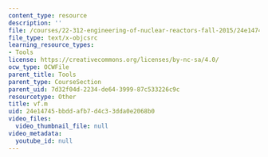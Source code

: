 ```yaml
---
content_type: resource
description: ''
file: /courses/22-312-engineering-of-nuclear-reactors-fall-2015/24e14745bbddafb7d4c33dda0e2068b0_vf.m
file_type: text/x-objcsrc
learning_resource_types:
- Tools
license: https://creativecommons.org/licenses/by-nc-sa/4.0/
ocw_type: OCWFile
parent_title: Tools
parent_type: CourseSection
parent_uid: 7d32f04d-2234-de64-3999-87c533226c9c
resourcetype: Other
title: vf.m
uid: 24e14745-bbdd-afb7-d4c3-3dda0e2068b0
video_files:
  video_thumbnail_file: null
video_metadata:
  youtube_id: null
---
```

